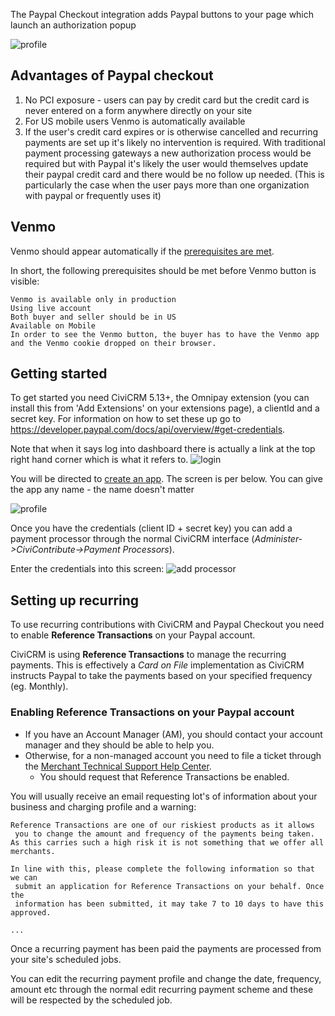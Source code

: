 The Paypal Checkout integration adds Paypal buttons to your page which launch an authorization popup

![profile](./PaypalCheckout/paypal_checkout.png)

## Advantages of Paypal checkout

1) No PCI exposure - users can pay by credit card but the credit card is
never entered on a form anywhere directly on your site
1) For US mobile users Venmo is automatically available
1) If the user's credit card expires or is otherwise cancelled and recurring payments
are set up it's likely no intervention is required. With traditional payment processing
gateways a new authorization process would be required but with Paypal it's likely the
user would themselves update their paypal credit card and there would be no follow up needed.
(This is particularly the case when the user pays more than one organization with paypal or
frequently uses it)

## Venmo
Venmo should appear automatically if the [prerequisites are met](https://help.venmo.com/hc/en-us/articles/115010455987-Getting-Started-Purchasing-with-Venmo).


In short, the following prerequisites should be met before Venmo button is visible:

    Venmo is available only in production
    Using live account
    Both buyer and seller should be in US
    Available on Mobile
    In order to see the Venmo button, the buyer has to have the Venmo app and the Venmo cookie dropped on their browser.

## Getting started
To get started you need CiviCRM 5.13+, the Omnipay extension (you can install this from 'Add Extensions' on your extensions page), a clientId and a secret key. For information on how to set these up go to   https://developer.paypal.com/docs/api/overview/#get-credentials.

Note that when it says log into dashboard there is actually a link at the top right hand corner which is what it refers to.
![login](./PaypalCheckout/papal-login.png)

You will be directed to [create an app](https://developer.paypal.com/webapps/developer/applications/myapps).
The screen is per below.
You can give the app any name - the name doesn't matter

![profile](./PaypalCheckout/create_app.png) 

Once you have the credentials (client ID + secret key) you can add a payment processor through the normal CiviCRM interface
(*Administer->CiviContribute->Payment Processors*).

Enter the credentials into this screen:
![add processor](./PaypalCheckout/paypal_addprocessor.png)


## Setting up recurring
To use recurring contributions with CiviCRM and Paypal Checkout you need to enable **Reference Transactions** on your Paypal account.

CiviCRM is using **Reference Transactions** to manage the recurring payments. This is effectively a *Card on File* implementation as 
CiviCRM instructs Paypal to take the payments based on your specified frequency (eg. Monthly).

### Enabling Reference Transactions on your Paypal account
* If you have an Account Manager (AM), you should contact your account manager and they should be able to help you.
* Otherwise, for a non-managed account you need to file a ticket through the [Merchant Technical Support Help Center](https://www.paypal-techsupport.com/s/?language=en_US).
  * You should request that Reference Transactions be enabled.

You will usually receive an email requesting lot's of information about your business and charging profile and a warning:
```text
Reference Transactions are one of our riskiest products as it allows
 you to change the amount and frequency of the payments being taken.
As this carries such a high risk it is not something that we offer all merchants.

In line with this, please complete the following information so that we can
 submit an application for Reference Transactions on your behalf. Once the
 information has been submitted, it may take 7 to 10 days to have this approved.

...
```

Once a recurring payment has been paid the payments are processed from your site's scheduled jobs.

You can edit the recurring payment profile and change the date, frequency, 
amount etc through the normal edit recurring payment scheme and these will be 
respected by the scheduled job.





